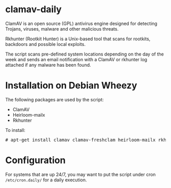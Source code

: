 clamav-daily
============

ClamAV is an open source (GPL) antivirus engine designed for detecting Trojans, viruses, malware and other malicious threats.

Rkhunter (Rootkit Hunter) is a Unix-based tool that scans for rootkits, backdoors and possible local exploits.

The script scans pre-defined system locations depending on the day of the week and sends an email notification with a ClamAV or rkhunter log attached if any malware has been found.

# Installation on Debian Wheezy

The following packages are used by the script:
 
* ClamAV
* Heirloom-mailx
* Rkhunter
 
To install:

<pre># apt-get install clamav clamav-freshclam heirloom-mailx rkhunter</pre>

# Configuration

For systems that are up 24/7, you may want to put the script under cron <code>/etc/cron.daily/</code> for a daily execution.
